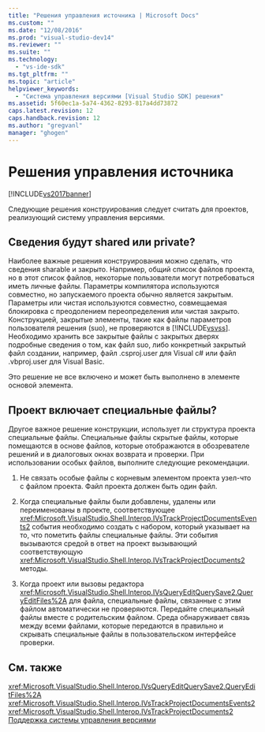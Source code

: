```yaml
---
title: "Решения управления источника | Microsoft Docs"
ms.custom: ""
ms.date: "12/08/2016"
ms.prod: "visual-studio-dev14"
ms.reviewer: ""
ms.suite: ""
ms.technology: 
  - "vs-ide-sdk"
ms.tgt_pltfrm: ""
ms.topic: "article"
helpviewer_keywords: 
  - "Система управления версиями [Visual Studio SDK] решения"
ms.assetid: 5f60ec1a-5a74-4362-8293-817a4dd73872
caps.latest.revision: 12
caps.handback.revision: 12
ms.author: "gregvanl"
manager: "ghogen"
---
```

# Решения управления источника
[!INCLUDE[vs2017banner](../../code-quality/includes/vs2017banner.md)]

Следующие решения конструирования следует считать для проектов, реализующий систему управления версиями.  
  
## Сведения будут shared или private?  
 Наиболее важные решения конструирования можно сделать, что сведения sharable и закрыто.  Например, общий список файлов проекта, но в этот список файлов, некоторые пользователи могут потребоваться иметь личные файлы.  Параметры компилятора используются совместно, но запускаемого проекта обычно является закрытым.  Параметры или чистая используются совместно, совмещаемая блокировка с преодолением переопределения или чистая закрыто.  Конструкцией, закрытые элементы, такие как файлы параметров пользователя решения \(suo\), не проверяются в [!INCLUDE[vsvss](../../extensibility/includes/vsvss_md.md)].  Необходимо хранить все закрытые файлы с закрытых дверях подробные сведения о том, как файл suo, либо конкретный закрытый файл создании, например, файл .csproj.user для Visual c\# или файл .vbproj.user для Visual Basic.  
  
 Это решение не все включено и может быть выполнено в элементе основой элемента.  
  
## Проект включает специальные файлы?  
 Другое важное решение конструкции, использует ли структура проекта специальные файлы.  Специальные файлы скрытые файлы, которые помещаются в основе файлов, которые отображаются в обозревателе решений и в диалоговых окнах возврата и проверки.  При использовании особых файлов, выполните следующие рекомендации.  
  
1.  Не связать особые файлы с корневым элементом проекта узел\-что с файлом проекта.  Файл проекта должен быть один файл.  
  
2.  Когда специальные файлы были добавлены, удалены или переименованы в проекте, соответствующее <xref:Microsoft.VisualStudio.Shell.Interop.IVsTrackProjectDocumentsEvents2> события необходимо создать с набором, который указывает на то, что пометить файлы специальные файлы.  Эти события вызываются средой в ответ на проект вызывающий соответствующую <xref:Microsoft.VisualStudio.Shell.Interop.IVsTrackProjectDocuments2> методы.  
  
3.  Когда проект или вызовы редактора <xref:Microsoft.VisualStudio.Shell.Interop.IVsQueryEditQuerySave2.QueryEditFiles%2A> для файла, специальные файлы, связанные с этим файлом автоматически не проверяются.  Передайте специальный файлы вместе с родительским файлом.  Среда обнаруживает связь между всеми файлами, которые передаются в правильно и скрывать специальные файлы в пользовательском интерфейсе проверки.  
  
## См. также  
 <xref:Microsoft.VisualStudio.Shell.Interop.IVsQueryEditQuerySave2.QueryEditFiles%2A>   
 <xref:Microsoft.VisualStudio.Shell.Interop.IVsTrackProjectDocumentsEvents2>   
 <xref:Microsoft.VisualStudio.Shell.Interop.IVsTrackProjectDocuments2>   
 [Поддержка системы управления версиями](../../extensibility/internals/supporting-source-control.md)